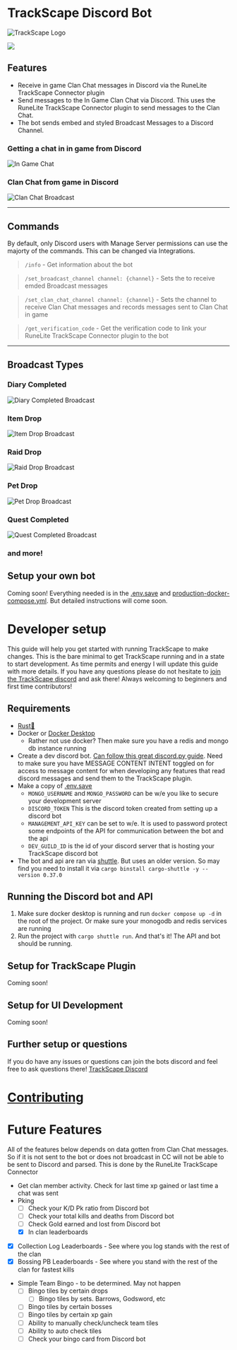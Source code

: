 # TrackScape Discord Bot

![TrackScape Logo](images/trackscape_logo.png)


[![](https://img.shields.io/badge/Discord-%235865F2.svg?style=for-the-badge&logo=discord&logoColor=white)](https://discord.com/api/oauth2/authorize?client_id=864626697327869952&permissions=2147568704&scope=bot)


## Features
* Receive in game Clan Chat messages in Discord via the RuneLite TrackScape Connector plugin
* Send messages to the In Game Clan Chat via Discord. This uses the RuneLite TrackScape Connector plugin to send messages to the Clan Chat.
* The bot sends embed and styled Broadcast Messages to a Discord Channel.

### Getting a chat in in game from Discord
![In Game Chat](images/discord-to-clan-chat.gif)

### Clan Chat from game in Discord
![Clan Chat Broadcast](images/clan_chat_broadcast.png)
***
## Commands
By default, only Discord users with Manage Server permissions can use the majorty of the commands. This can be changed via Integrations. 

> `/info` - Get information about the bot 

> `/set_broadcast_channel channel: {channel}` - Sets the to receive emded Broadcast messages

> `/set_clan_chat_channel channel: {channel}` - Sets the channel to receive Clan Chat messages and records messages sent to Clan Chat in game

> `/get_verification_code` - Get the verification code to link your RuneLite TrackScape Connector plugin to the bot


***  
## Broadcast Types

### Diary Completed 
![Diary Completed Broadcast](images/diary_completed_broadcast.png)

### Item Drop
![Item Drop Broadcast](images/item_drop_broadcast.png)

### Raid Drop
![Raid Drop Broadcast](images/raid_drop_broadcast.png)

### Pet Drop
![Pet Drop Broadcast](images/pet_drop_broadcast.png)

### Quest Completed
![Quest Completed Broadcast](images/quest_completed_broadcast.png)

### and more!

## Setup your own bot
Coming soon! Everything needed is in the [.env.save](.env.save) and [production-docker-compose.yml](./production/production-docker-compose.yml). But detailed instructions will come soon.

# Developer setup
  This guide will help you get started with running TrackScape to make changes. This is the bare minimal to get TrackScape running and in a state to start development. As time permits and energy I will update this guide with more details. If you have any questions please do not hesitate to [join the TrackScape discord](https://discord.gg/kRM6Ydf5j9) and ask there! Always welcoming to beginners and first time contributors!
  ## Requirements
  * [Rust🦀](https://www.rust-lang.org/tools/install)
  * Docker or [Docker Desktop](https://www.docker.com/products/docker-desktop/)
     * Rather not use docker? Then make sure you have a redis and mongo db instance running
  * Create a dev discord bot. [Can follow this great discord.py guide](https://discordpy.readthedocs.io/en/stable/discord.html). Need to make sure you have MESSAGE CONTENT INTENT toggled on for access to message content for when developing any features that read discord messages and send them to the TrackScape plugin.
  * Make a copy of [.env.save](.env.save)
    * `MONGO_USERNAME` and `MONGO_PASSWORD` can be w/e you like to secure your development server
    * `DISCORD_TOKEN` This is the discord token created from setting up a discord bot
    * `MANAGEMENT_API_KEY` can be set to w/e. It is used to password protect some endpoints of the API for communication between the bot and the api
    * `DEV_GUILD_ID` is the id of your discord server that is hosting your TrackScape discord bot
  * The bot and api are ran via [shuttle](https://github.com/shuttle-hq/shuttle). But uses an older version. So may find you need to install it via `cargo binstall cargo-shuttle -y --version 0.37.0`

## Running the Discord bot and API
1. Make sure docker desktop is running and run `docker compose up -d` in the root of the project. Or make sure your monogodb and redis services are running
2. Run the project with `cargo shuttle run`. And that's it! The API and bot should be running.

## Setup for TrackScape Plugin
Coming soon!

## Setup for UI Development
Coming soon!

## Further setup or questions
If you do have any issues or questions can join the bots discord and feel free to ask questions there! [TrackScape Discord](https://discord.gg/kRM6Ydf5j9)

# [Contributing](.github/CONTRIBUTING.md)

# Future Features
All of the features below depends on data gotten from Clan Chat messages. So if it is not sent to the bot or does not broadcast in
CC will not be able to be sent to Discord and parsed. This is done by the RuneLite TrackScape Connector
* Get clan member activity. Check for last time xp gained or last time a chat was sent
* Pking
  - [ ] Check your K/D Pk ratio from Discord bot
  - [ ] Check your total kills and deaths from Discord bot
  - [ ] Check Gold earned and lost from Discord bot
  - [x] In clan leaderboards
* [x] Collection Log Leaderboards -  See where you log stands with the rest of the clan
* [x] Bossing PB Leaderboards - See where you stand with the rest of the clan for fastest kills
* Simple Team Bingo - to be determined. May not happen
  - [ ] Bingo tiles by certain drops 
    - [ ] Bingo tiles by sets. Barrows, Godsword, etc
  - [ ] Bingo tiles by certain bosses
  - [ ] Bingo tiles by certain xp gain
  - [ ] Ability to manually check/uncheck team tiles
  - [ ] Ability to auto check tiles
  - [ ] Check your bingo card from Discord bot